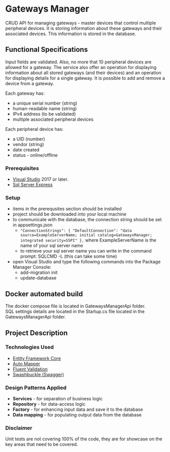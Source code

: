 # Gateways Manager

CRUD API for managing gateways - master devices that control multiple peripheral devices. It is storing information about these gateways and their associated devices. This information is stored in the database. 

## Functional Specifications

Input fields are validated. Also, no more that 10 peripheral devices are allowed for a gateway.
The service also offer an operation for displaying information about all stored gateways (and their devices) and an operation for displaying details for a single gateway. It is possible to add and remove a device from a gateway.

Each gateway has:
*	a unique serial number (string) 
*	human-readable name (string)
*	IPv4 address (to be validated)
*	multiple associated peripheral devices 

Each peripheral device has:
*	a UID (number)
*	vendor (string)
*	date created
*	status - online/offline


### Prerequisites
* [Visual Studio](https://visualstudio.microsoft.com/vs/) 2017 or later.
* [Sql Server Express](https://www.microsoft.com/en-us/download/details.aspx?id=55994)

### Setup
- items in the prerequsites section should be installed
- project should be downloaded into your local machine
- to communicate with the database, the connection string should be set in appsettings.json
  - `"ConnectionStrings": {
    "DefaultConnection": "data source=ExampleServerName; initial catalog=GatewaysManager; integrated security=SSPI"
  },` where ExampleServerName is the name of your sql server name
  - to retrieve your sql server name you can write in the command prompt: SQLCMD -L (this can take some time)
 - open Visual Studio and type the following commands into the Package Manager Console:
   - add-migration init
   - update-database
   
 ## Docker automated build
 The docker compose file is located in GatewaysManagerApi folder. <br>
 SQL settings details are located in the Startup.cs file located in the GatewaysManagerApi folder.
   
 ## Project Description
 
 ### Technologies Used
 - [Entity Framework Core](https://docs.microsoft.com/en-us/ef/core/)
 - [Auto Mapper](https://automapper.org/)
 - [Fluent Validation](https://fluentvalidation.net/)
 - [Swashbuckle (Swagger)](https://github.com/domaindrivendev/Swashbuckle.AspNetCore)
 
### Design Patterns Applied
* **Services** - for separation of business logic
* **Repository** - for data-access logic
* **Factory** - for enhancing input data and save it to the database
* **Data mapping** - for populating output data from the database

### Disclaimer
Unit tests are not covering 100% of the code, they are for showcase on the key areas that need to be covered.


